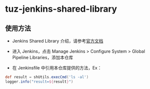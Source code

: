 # tuz-jenkins-shared-library

## 使用方法

-   Jenkins Shared Library 介绍，请参考[官方文档](https://www.jenkins.io/doc/book/pipeline/shared-libraries/)

-   进入 Jenkins，点击 Manage Jenkins > Configure System > Global Pipeline Libraries，添加本仓库
-   在 Jenkinsfile 中引用本仓库提供的方法，Ex：

```groovy
def result = shUtils.execCmd('ls -al')
logger.info("result=${result}")
```

